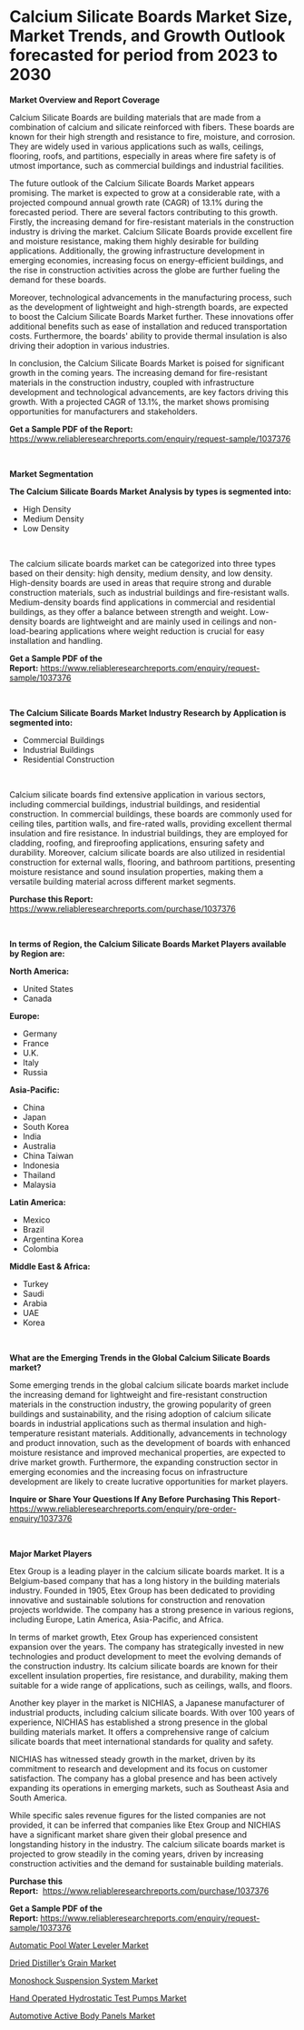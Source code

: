 <p><h1>Calcium Silicate Boards Market Size, Market Trends, and Growth Outlook forecasted for period from 2023 to 2030</h1></p><p><strong>Market Overview and Report Coverage</strong></p>
<p><p>Calcium Silicate Boards are building materials that are made from a combination of calcium and silicate reinforced with fibers. These boards are known for their high strength and resistance to fire, moisture, and corrosion. They are widely used in various applications such as walls, ceilings, flooring, roofs, and partitions, especially in areas where fire safety is of utmost importance, such as commercial buildings and industrial facilities.</p><p>The future outlook of the Calcium Silicate Boards Market appears promising. The market is expected to grow at a considerable rate, with a projected compound annual growth rate (CAGR) of 13.1% during the forecasted period. There are several factors contributing to this growth. Firstly, the increasing demand for fire-resistant materials in the construction industry is driving the market. Calcium Silicate Boards provide excellent fire and moisture resistance, making them highly desirable for building applications. Additionally, the growing infrastructure development in emerging economies, increasing focus on energy-efficient buildings, and the rise in construction activities across the globe are further fueling the demand for these boards.</p><p>Moreover, technological advancements in the manufacturing process, such as the development of lightweight and high-strength boards, are expected to boost the Calcium Silicate Boards Market further. These innovations offer additional benefits such as ease of installation and reduced transportation costs. Furthermore, the boards' ability to provide thermal insulation is also driving their adoption in various industries.</p><p>In conclusion, the Calcium Silicate Boards Market is poised for significant growth in the coming years. The increasing demand for fire-resistant materials in the construction industry, coupled with infrastructure development and technological advancements, are key factors driving this growth. With a projected CAGR of 13.1%, the market shows promising opportunities for manufacturers and stakeholders.</p></p>
<p><strong>Get a Sample PDF of the Report:</strong> <a href="https://www.reliableresearchreports.com/enquiry/request-sample/1037376">https://www.reliableresearchreports.com/enquiry/request-sample/1037376</a></p>
<p>&nbsp;</p>
<p><strong>Market Segmentation</strong></p>
<p><strong>The Calcium Silicate Boards Market Analysis by types is segmented into:</strong></p>
<p><ul><li>High Density</li><li>Medium Density</li><li>Low Density</li></ul></p>
<p>&nbsp;</p>
<p><p>The calcium silicate boards market can be categorized into three types based on their density: high density, medium density, and low density. High-density boards are used in areas that require strong and durable construction materials, such as industrial buildings and fire-resistant walls. Medium-density boards find applications in commercial and residential buildings, as they offer a balance between strength and weight. Low-density boards are lightweight and are mainly used in ceilings and non-load-bearing applications where weight reduction is crucial for easy installation and handling.</p></p>
<p><strong>Get a Sample PDF of the Report:</strong>&nbsp;<a href="https://www.reliableresearchreports.com/enquiry/request-sample/1037376">https://www.reliableresearchreports.com/enquiry/request-sample/1037376</a></p>
<p>&nbsp;</p>
<p><strong>The Calcium Silicate Boards Market Industry Research by Application is segmented into:</strong></p>
<p><ul><li>Commercial Buildings</li><li>Industrial Buildings</li><li>Residential Construction</li></ul></p>
<p>&nbsp;</p>
<p><p>Calcium silicate boards find extensive application in various sectors, including commercial buildings, industrial buildings, and residential construction. In commercial buildings, these boards are commonly used for ceiling tiles, partition walls, and fire-rated walls, providing excellent thermal insulation and fire resistance. In industrial buildings, they are employed for cladding, roofing, and fireproofing applications, ensuring safety and durability. Moreover, calcium silicate boards are also utilized in residential construction for external walls, flooring, and bathroom partitions, presenting moisture resistance and sound insulation properties, making them a versatile building material across different market segments.</p></p>
<p><strong>Purchase this Report:</strong>&nbsp; <a href="https://www.reliableresearchreports.com/purchase/1037376">https://www.reliableresearchreports.com/purchase/1037376</a></p>
<p>&nbsp;</p>
<p><strong>In terms of Region, the Calcium Silicate Boards Market Players available by Region are:</strong></p>
<p>
    <p> <strong> North America: </strong>
        <ul>
            <li>United States</li>
            <li>Canada</li>
        </ul>
        </p> 
    <p> <strong> Europe: </strong>
        <ul>
            <li>Germany</li>
            <li>France</li>
            <li>U.K.</li>
            <li>Italy</li>
            <li>Russia</li>
        </ul>
        </p> 
    <p> <strong> Asia-Pacific: </strong>
        <ul>
            <li>China</li>
            <li>Japan</li>
            <li>South Korea</li>
            <li>India</li>
            <li>Australia</li>
            <li>China Taiwan</li>
            <li>Indonesia</li>
            <li>Thailand</li>
            <li>Malaysia</li>
        </ul>
        </p> 
    <p> <strong> Latin America: </strong>
        <ul>
            <li>Mexico</li>
            <li>Brazil</li>
            <li>Argentina Korea</li>
            <li>Colombia</li>
        </ul>
        </p> 
    <p> <strong> Middle East & Africa: </strong>
        <ul>
            <li>Turkey</li>
            <li>Saudi</li>
            <li>Arabia</li>
            <li>UAE</li>
            <li>Korea</li>
        </ul>
    </p>
    </p>
<p>&nbsp;</p>
<p><strong>What are the Emerging Trends in the Global Calcium Silicate Boards market?</strong></p>
<p><p>Some emerging trends in the global calcium silicate boards market include the increasing demand for lightweight and fire-resistant construction materials in the construction industry, the growing popularity of green buildings and sustainability, and the rising adoption of calcium silicate boards in industrial applications such as thermal insulation and high-temperature resistant materials. Additionally, advancements in technology and product innovation, such as the development of boards with enhanced moisture resistance and improved mechanical properties, are expected to drive market growth. Furthermore, the expanding construction sector in emerging economies and the increasing focus on infrastructure development are likely to create lucrative opportunities for market players.</p></p>
<p><strong>Inquire or Share Your Questions If Any Before Purchasing This Report</strong>- <a href="https://www.reliableresearchreports.com/enquiry/pre-order-enquiry/1037376">https://www.reliableresearchreports.com/enquiry/pre-order-enquiry/1037376</a></p>
<p>&nbsp;</p>
<p><strong>Major Market Players</strong></p>
<p><p>Etex Group is a leading player in the calcium silicate boards market. It is a Belgium-based company that has a long history in the building materials industry. Founded in 1905, Etex Group has been dedicated to providing innovative and sustainable solutions for construction and renovation projects worldwide. The company has a strong presence in various regions, including Europe, Latin America, Asia-Pacific, and Africa.</p><p>In terms of market growth, Etex Group has experienced consistent expansion over the years. The company has strategically invested in new technologies and product development to meet the evolving demands of the construction industry. Its calcium silicate boards are known for their excellent insulation properties, fire resistance, and durability, making them suitable for a wide range of applications, such as ceilings, walls, and floors.</p><p>Another key player in the market is NICHIAS, a Japanese manufacturer of industrial products, including calcium silicate boards. With over 100 years of experience, NICHIAS has established a strong presence in the global building materials market. It offers a comprehensive range of calcium silicate boards that meet international standards for quality and safety.</p><p>NICHIAS has witnessed steady growth in the market, driven by its commitment to research and development and its focus on customer satisfaction. The company has a global presence and has been actively expanding its operations in emerging markets, such as Southeast Asia and South America.</p><p>While specific sales revenue figures for the listed companies are not provided, it can be inferred that companies like Etex Group and NICHIAS have a significant market share given their global presence and longstanding history in the industry. The calcium silicate boards market is projected to grow steadily in the coming years, driven by increasing construction activities and the demand for sustainable building materials.</p></p>
<p><strong>Purchase this Report:</strong>&nbsp;&nbsp;<a href="https://www.reliableresearchreports.com/purchase/1037376">https://www.reliableresearchreports.com/purchase/1037376</a></p>
<p></p>
<p><strong>Get a Sample PDF of the Report:</strong>&nbsp;<a href="https://www.reliableresearchreports.com/enquiry/request-sample/1037376">https://www.reliableresearchreports.com/enquiry/request-sample/1037376</a></p>
<p><p><a href="https://medium.com/@v25590012/automatic-pool-water-leveler-market-analysis-its-cagr-market-segmentation-and-global-industry-f681da51779a">Automatic Pool Water Leveler Market</a></p><p><a href="https://www.linkedin.com/pulse/dried-distillerrsquos-grain-market-research-report-unlocks-analysis-lb0se/">Dried Distiller’s Grain Market</a></p><p><a href="https://www.linkedin.com/pulse/monoshock-suspension-system-market-research-report-provides-thorough-bh5ie/">Monoshock Suspension System Market</a></p><p><a href="https://medium.com/@v27092023/hand-operated-hydrostatic-test-pumps-market-report-reveals-the-latest-trends-and-growth-836c1e776a59">Hand Operated Hydrostatic Test Pumps Market</a></p><p><a href="https://www.linkedin.com/pulse/decoding-automotive-active-body-panels-market-deep-dive-latest-lrfre/">Automotive Active Body Panels Market</a></p></p>